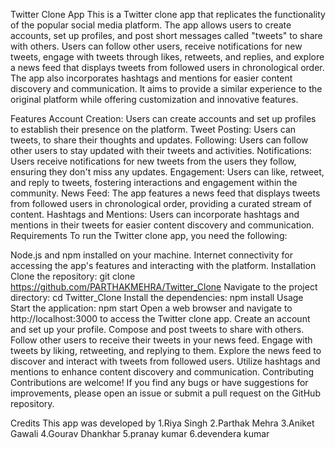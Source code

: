 Twitter Clone App
This is a Twitter clone app that replicates the functionality of the popular social media platform. The app allows users to create accounts, set up profiles, and post short messages called "tweets" to share with others. Users can follow other users, receive notifications for new tweets, engage with tweets through likes, retweets, and replies, and explore a news feed that displays tweets from followed users in chronological order. The app also incorporates hashtags and mentions for easier content discovery and communication. It aims to provide a similar experience to the original platform while offering customization and innovative features.

Features
Account Creation: Users can create accounts and set up profiles to establish their presence on the platform.
Tweet Posting: Users can tweets, to share their thoughts and updates.
Following: Users can follow other users to stay updated with their tweets and activities.
Notifications: Users receive notifications for new tweets from the users they follow, ensuring they don't miss any updates.
Engagement: Users can like, retweet, and reply to tweets, fostering interactions and engagement within the community.
News Feed: The app features a news feed that displays tweets from followed users in chronological order, providing a curated stream of content.
Hashtags and Mentions: Users can incorporate hashtags and mentions in their tweets for easier content discovery and communication.
Requirements
To run the Twitter clone app, you need the following:

Node.js and npm installed on your machine.
Internet connectivity for accessing the app's features and interacting with the platform.
Installation
Clone the repository: git clone https://github.com/PARTHAKMEHRA/Twitter_Clone
Navigate to the project directory: cd Twitter_Clone
Install the dependencies: npm install
Usage
Start the application: npm start
Open a web browser and navigate to http://localhost:3000 to access the Twitter clone app.
Create an account and set up your profile.
Compose and post tweets to share with others.
Follow other users to receive their tweets in your news feed.
Engage with tweets by liking, retweeting, and replying to them.
Explore the news feed to discover and interact with tweets from followed users.
Utilize hashtags and mentions to enhance content discovery and communication.
Contributing
Contributions are welcome! If you find any bugs or have suggestions for improvements, please open an issue or submit a pull request on the GitHub repository.



Credits
This app was developed by 
1.Riya Singh
2.Parthak Mehra
3.Aniket Gawali
4.Gourav Dhankhar
5.pranay kumar
6.devendera kumar
